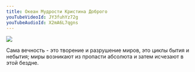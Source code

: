 ```yaml
---
title: Океан Мудрости Кристина Доброго
youTubeVideoId: JY3fuhYz72g
youTubeAudioId: X2mA6L7qgns
---
```

![](/img/about-direct-sourcing.jpg)

Сама вечность - это творение и разрушение миров, это циклы бытия и небытия; миры возникают из пропасти абсолюта и затем исчезают в этой бездне.
